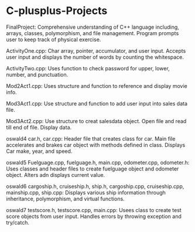 # C-plusplus-Projects

FinalProject: Comprehensive understanding of C++ language including, arrays, classes, polymorphism, and file management. Program prompts user to keep track of physical exercise. 

ActivityOne.cpp: Char array, pointer, accumulator, and user input. Accepts user input and displays the number of words by counting the whitespace.

ActivityTwo.cpp: Uses function to check password for upper, lower, number, and punctuation.

Mod2Act1.cpp: Uses structure and function to reference and display movie info.

Mod3Act1.cpp: Use structure and function to add user input into sales data file.

Mod3Act2.cpp: Use structure to creat salesdata object. Open file and read till end of file. Display data.

oswald4
car.h, car.cpp: Header file that creates class for car. Main file accelerates and brakes car object with methods defined in class. Displays Car make, year, and speed.

oswald5
Fuelguage.cpp, fuelguage.h, main.cpp, odometer.cpp, odometer.h: Uses classes and header files to create fuelguage object and odometer object. Alters adn displays current value.

oswald6
cargoship.h, cruiseship.h, ship.h, cargoship.cpp, cruiseship.cpp, mainship.cpp, ship.cpp: Displays various ship information through inheritance, polymorphism, and virtual functions.

oswald7
testscore.h, testscore.cpp, main.cpp: Usees class to create test score objects from user input. Handles errors by throwing exception and try/catch.
